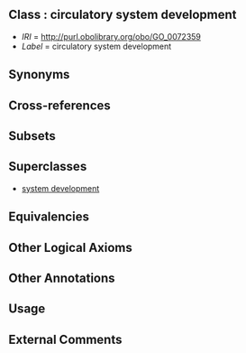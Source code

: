 
## Class : circulatory system development

 * *IRI* = http://purl.obolibrary.org/obo/GO_0072359
 * *Label* = circulatory system development

## Synonyms


## Cross-references


## Subsets


## Superclasses

 * [system development](../../GO/31/GO_0048731.md)

## Equivalencies


## Other Logical Axioms


## Other Annotations


## Usage


## External Comments

